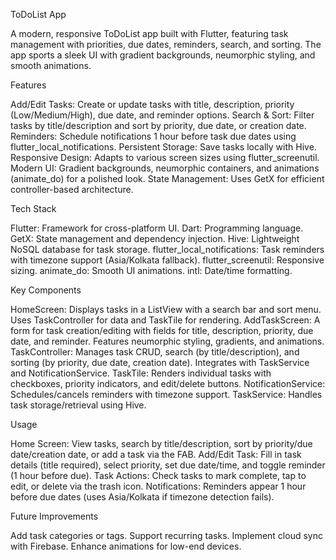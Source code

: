 ToDoList App

A modern, responsive ToDoList app built with Flutter, featuring task management with priorities, due dates, reminders, search, and sorting. The app sports a sleek UI with gradient backgrounds, neumorphic styling, and smooth animations.

Features

Add/Edit Tasks: Create or update tasks with title, description, priority (Low/Medium/High), due date, and reminder options.
Search & Sort: Filter tasks by title/description and sort by priority, due date, or creation date.
Reminders: Schedule notifications 1 hour before task due dates using flutter_local_notifications.
Persistent Storage: Save tasks locally with Hive.
Responsive Design: Adapts to various screen sizes using flutter_screenutil.
Modern UI: Gradient backgrounds, neumorphic containers, and animations (animate_do) for a polished look.
State Management: Uses GetX for efficient controller-based architecture.

Tech Stack

Flutter: Framework for cross-platform UI.
Dart: Programming language.
GetX: State management and dependency injection.
Hive: Lightweight NoSQL database for task storage.
flutter_local_notifications: Task reminders with timezone support (Asia/Kolkata fallback).
flutter_screenutil: Responsive sizing.
animate_do: Smooth UI animations.
intl: Date/time formatting.

Key Components

HomeScreen: Displays tasks in a ListView with a search bar and sort menu. Uses TaskController for data and TaskTile for rendering.
AddTaskScreen: A form for task creation/editing with fields for title, description, priority, due date, and reminder. Features neumorphic styling, gradients, and animations.
TaskController: Manages task CRUD, search (by title/description), and sorting (by priority, due date, creation date). Integrates with TaskService and NotificationService.
TaskTile: Renders individual tasks with checkboxes, priority indicators, and edit/delete buttons.
NotificationService: Schedules/cancels reminders with timezone support.
TaskService: Handles task storage/retrieval using Hive.

Usage

Home Screen: View tasks, search by title/description, sort by priority/due date/creation date, or add a task via the FAB.
Add/Edit Task: Fill in task details (title required), select priority, set due date/time, and toggle reminder (1 hour before due).
Task Actions: Check tasks to mark complete, tap to edit, or delete via the trash icon.
Notifications: Reminders appear 1 hour before due dates (uses Asia/Kolkata if timezone detection fails).

Future Improvements

Add task categories or tags.
Support recurring tasks.
Implement cloud sync with Firebase.
Enhance animations for low-end devices.